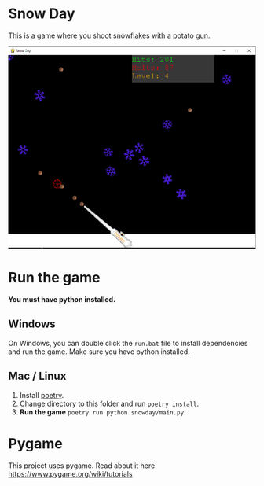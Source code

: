 # Snow Day

This is a game where you shoot snowflakes with a potato gun.

![Screenshot](./screen.png?v=1)

# Run the game

**You must have python installed.**


## Windows
On Windows, you can double click the `run.bat` file to install dependencies and run the game. Make sure you have python installed.

## Mac / Linux
1. Install [poetry](https://python-poetry.org/docs/#installation).
1. Change directory to this folder and run `poetry install`.
1. **Run the game** `poetry run python snowday/main.py`.


# Pygame

This project uses pygame. Read about it here https://www.pygame.org/wiki/tutorials





